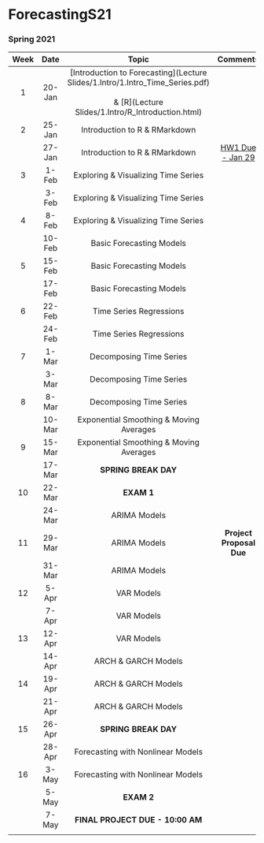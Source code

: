 # ForecastingS21
 
 ### Spring 2021

| Week |   Date |                                                                        Topic                                                                 |                    Comments                   |
|:----:|:------:|:--------------------------------------------------------------------------------------------------------------------------------------------:|:---------------------------------------------:|
| 1    | 20-Jan | [Introduction to Forecasting](Lecture Slides/1.Intro/1.Intro_Time_Series.pdf) <br></br>   \& [R](Lecture Slides/1.Intro/R_Introduction.html) |                                               |
| 2    | 25-Jan | Introduction to R \&   RMarkdown                                                                                                             |                                               |
|      | 27-Jan | Introduction to R \&   RMarkdown                                                                                                             | [HW1 Due - Jan 29](https://www.datacamp.com/) |
| 3    | 1-Feb  | Exploring \& Visualizing Time   Series                                                                                                       |                                               |
|      | 3-Feb  | Exploring \& Visualizing Time   Series                                                                                                       |                                               |
| 4    | 8-Feb  | Exploring \& Visualizing Time Series                                                                                                         |                                               |
|      | 10-Feb | Basic Forecasting Models                                                                                                                     |                                               |
| 5    | 15-Feb | Basic Forecasting Models                                                                                                                     |                                               |
|      | 17-Feb | Basic Forecasting Models                                                                                                                     |                                               |
| 6    | 22-Feb | Time Series Regressions                                                                                                                      |                                               |
|      | 24-Feb | Time Series Regressions                                                                                                                      |                                               |
| 7    | 1-Mar  | Decomposing Time Series                                                                                                                      |                                               |
|      | 3-Mar  | Decomposing Time Series                                                                                                                      |                                               |
| 8    | 8-Mar  | Decomposing Time Series                                                                                                                      |                                               |
|      | 10-Mar | Exponential Smoothing   \& Moving Averages                                                                                                   |                                               |
| 9    | 15-Mar | Exponential Smoothing   \& Moving Averages                                                                                                   |                                               |
|      | 17-Mar | **SPRING BREAK DAY**                                                                                                                         |                                               |
| 10   | 22-Mar | **EXAM 1**                                                                                                                                   |                                               |
|      | 24-Mar | ARIMA Models                                                                                                                                 |                                               |
| 11   | 29-Mar | ARIMA Models                                                                                                                                 | **Project Proposal Due**                      |
|      | 31-Mar | ARIMA Models                                                                                                                                 |                                               |
| 12   | 5-Apr  | VAR Models                                                                                                                                   |                                               |
|      | 7-Apr  | VAR Models                                                                                                                                   |                                               |
| 13   | 12-Apr | VAR Models                                                                                                                                   |                                               |
|      | 14-Apr | ARCH \& GARCH Models                                                                                                                         |                                               |
| 14   | 19-Apr | ARCH \& GARCH Models                                                                                                                         |                                               |
|      | 21-Apr | ARCH \& GARCH Models                                                                                                                         |                                               |
| 15   | 26-Apr | **SPRING BREAK DAY**                                                                                                                         |                                               |
|      | 28-Apr | Forecasting with Nonlinear Models                                                                                                            |                                               |
| 16   | 3-May  | Forecasting with Nonlinear Models                                                                                                            |                                               |
|      | 5-May  | **EXAM 2**                                                                                                                                   |                                               |
|      | 7-May  | **FINAL PROJECT DUE - 10:00 AM**                                                                                                             |                                               |
|      |        |                                                                                                                                              |                                               |
